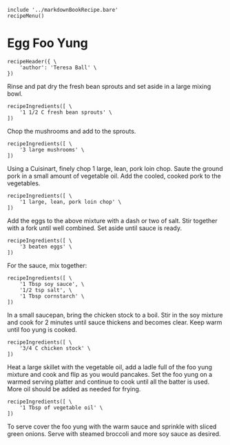 ~~~ markdown-script
include '../markdownBookRecipe.bare'
recipeMenu()
~~~

# Egg Foo Yung

~~~ markdown-script
recipeHeader({ \
    'author': 'Teresa Ball' \
})
~~~

Rinse and pat dry the fresh bean sprouts and set aside in a large mixing bowl.

~~~ markdown-script
recipeIngredients([ \
    '1 1/2 C fresh bean sprouts' \
])
~~~

Chop the mushrooms and add to the sprouts.

~~~ markdown-script
recipeIngredients([ \
    '3 large mushrooms' \
])
~~~

Using a Cuisinart, finely chop 1 large, lean, pork loin chop. Saute the ground pork in a small
amount of vegetable oil. Add the cooled, cooked pork to the vegetables.

~~~ markdown-script
recipeIngredients([ \
    '1 large, lean, pork loin chop' \
])
~~~

Add the eggs to the above mixture with a dash or two of salt. Stir together with a fork until well
combined. Set aside until sauce is ready.

~~~ markdown-script
recipeIngredients([ \
    '3 beaten eggs' \
])
~~~

For the sauce, mix together:

~~~ markdown-script
recipeIngredients([ \
    '1 Tbsp soy sauce', \
    '1/2 tsp salt', \
    '1 Tbsp cornstarch' \
])
~~~

In a small saucepan, bring the chicken stock to a boil. Stir in the soy mixture and cook for 2
minutes until sauce thickens and becomes clear. Keep warm until foo yung is cooked.

~~~ markdown-script
recipeIngredients([ \
    '3/4 C chicken stock' \
])
~~~

Heat a large skillet with the vegetable oil, add a ladle full of the foo yung mixture and cook and
flip as you would pancakes. Set the foo yung on a warmed serving platter and continue to cook until
all the batter is used. More oil should be added as needed for frying.

~~~ markdown-script
recipeIngredients([ \
    '1 Tbsp of vegetable oil' \
])
~~~

To serve cover the foo yung with the warm sauce and sprinkle with sliced green onions. Serve with
steamed broccoli and more soy sauce as desired.
